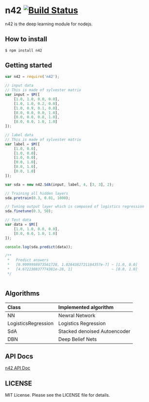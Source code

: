 n42 [![Build Status](https://travis-ci.org/Lewuathe/n42.png?branch=master)](https://travis-ci.org/Lewuathe/n42)
===

n42 is the deep learning module for nodejs. 

## How to install

    $ npm install n42

## Getting started 

```js
var n42 = require('n42');
    
// input data
// This is made of sylvester matrix
var input = $M([
    [1.0, 1.0, 0.0, 0.0],
    [1.0, 1.0, 0.2, 0.0],
    [1.0, 0.9, 0.1, 0.0],
    [0.0, 0.0, 0.0, 1.0],
    [0.0, 0.0, 0.8, 1.0],
    [0.0, 0.0, 1.0, 1.0]
]);

// label data
// This is made of sylvester matrix
var label = $M([
    [1.0, 0.0],
    [1.0, 0.0],
    [1.0, 0.0],
    [0.0, 1.0],
    [0.0, 1.0],
    [0.0, 1.0]
]);

var sda = new n42.SdA(input, label, 4, [3, 3], 2);

// Training all hidden layers
sda.pretrain(0.3, 0.01, 1000);

// Tuning output layer which is composed of logistics regression
sda.finetune(0.3, 50);

// Test data
var data = $M([
    [1.0, 1.0, 0.0, 0.0],
    [0.0, 0.0, 1.0, 1.0]
]);

console.log(sda.predict(data));

/**
 *   Predict answers
 *   [0.9999998973561728, 1.0264382721184357e-7] ~ [1.0, 0.0]
 *   [4.672230837774381e-28, 1]                  ~ [0.0, 1.0]  
 */
 
```

## Algorithms

| Class | Implemented algorithm |
|:-------|:----------|
| NN | Newral Network |
| LogisticsRegression | Logistics Regression |
| SdA | Stacked denoised Autoencoder |
| DBN | Deep Belief Nets |

## API Docs

[n42 API Doc](http://www.lewuathe.com/n42/apidocs/index.html)

## LICENSE

MIT License. Please see the LICENSE file for details.
